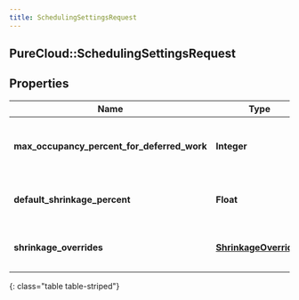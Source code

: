 ```yaml
---
title: SchedulingSettingsRequest
---
```

## PureCloud::SchedulingSettingsRequest

## Properties

|Name | Type | Description | Notes|
|------------ | ------------- | ------------- | -------------|
| **max_occupancy_percent_for_deferred_work** | **Integer** | Max occupancy percent for deferred work | [optional] |
| **default_shrinkage_percent** | **Float** | Default shrinkage percent for scheduling | [optional] |
| **shrinkage_overrides** | [**ShrinkageOverrides**](ShrinkageOverrides.html) | Shrinkage overrides for scheduling | [optional] |
{: class="table table-striped"}


